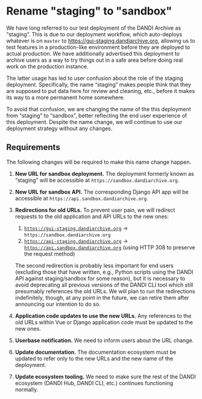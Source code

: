 # Rename "staging" to "sandbox"

We have long referred to our test deployment of the DANDI Archive as “staging”. This is due to our deployment workflow, which auto-deploys whatever is on `master` to https://gui-staging.dandiarchive.org, allowing us to test features in a production-like environment before they are deployed to actual production. We have additionally advertised this deployment to archive users as a way to try things out in a safe area before doing real work on the production instance.

The latter usage has led to user confusion about the role of the staging deployment. Specifically, the name “staging” makes people think that they are supposed to put data here for review and cleaning, etc., before it makes its way to a more permanent home somewhere.

To avoid that confusion, we are changing the name of the this deployment from “staging” to “sandbox”, better reflecting the end user experience of this deployment. Despite the name change, we will continue to use our deployment strategy without any changes.

## Requirements

The following changes will be required to make this name change happen.

1. **New URL for sandbox deployment.** The deployment formerly known as “staging” will be accessible at `https://sandbox.dandiarchive.org`.
2. **New URL for sandbox API.** The corresponding Django API app will be accessible at `https://api.sandbox.dandiarchive.org`.
3. **Redirections for old URLs.** To prevent user pain, we will redirect requests to the old application and API URLs to the new ones:
    1. [`https://gui-staging.dandiarchive.org`](https://gui-staging.dandiarchive.org) → `https://sandbox.dandiarchive.org`
    2. [`https://api-staging.dandiarchive.org`](https://api-staging.dandiarchive.org) → [`https://api.sandbox.dandiarchive.org`](https://api.sandbox.dandiarchive.org) (using HTTP 308 to preserve the request method)

    The second redirection is probably less important for end users (excluding those that have written, e.g., Python scripts using the DANDI API against staging/sandbox for some reason), but it is necessary to avoid deprecating all previous versions of the DANDI CLI tool which still presumably references the old URLs.
    We will plan to run the redirections indefinitely, though, at any point in the future, we can retire them after announcing our intention to do so.
4. **Application code updates to use the new URLs.** Any references to the old URLs within Vue or Django application code must be updated to the new ones.
5. **Userbase notification.** We need to inform users about the URL change.
6. **Update documentation.** The documentation ecosystem must be updated to refer only to the new URLs and the new name of the deployment.
7. **Update ecosystem tooling.** We need to make sure the rest of the DANDI ecosystem (DANDI Hub, DANDI CLI, etc.) continues functioning normally.
